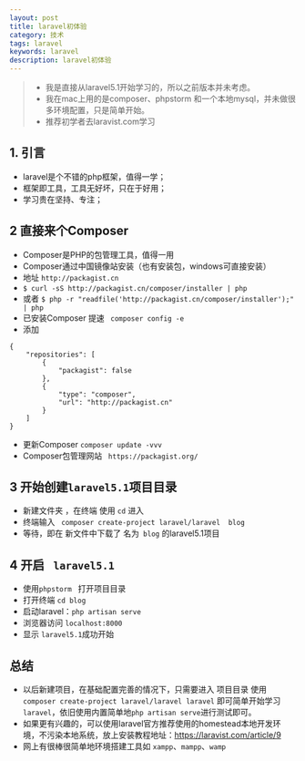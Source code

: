 ```yaml
---
layout: post
title: laravel初体验
category: 技术
tags: laravel
keywords: laravel
description: laravel初体验
---
```


>  * 我是直接从laravel5.1开始学习的，所以之前版本并未考虑。
>  * 我在mac上用的是composer、phpstorm 和一个本地mysql，并未做很多环境配置，只是简单开始。
>  * 推荐初学者去laravist.com学习

## 1. 引言

* laravel是个不错的php框架，值得一学；
* 框架即工具，工具无好坏，只在于好用；
* 学习贵在坚持、专注；

## 2 直接来个Composer

* Composer是PHP的包管理工具，值得一用
* Composer通过中国镜像站安装（也有安装包，windows可直接安装）
* 地址  ``http://packagist.cn ``
* ``$ curl -sS http://packagist.cn/composer/installer | php``
* 或者 ``$ php -r "readfile('http://packagist.cn/composer/installer');" | php``
* 已安装Composer 提速 `` composer config -e``
* 添加 

```
{
    "repositories": [
        {   
            "packagist": false
        },  
        {   
            "type": "composer", 
            "url": "http://packagist.cn"
        }   
    ]
}
```

* 更新Composer  `` composer update -vvv ``
* Composer包管理网站 ``  https://packagist.org/ ``

## 3 开始创建``laravel5.1``项目目录

* 新建文件夹 ，在终端 使用 ``cd`` 进入
* 终端输入  `` composer create-project laravel/laravel  blog``
* 等待，即在 新文件中下载了 名为`` blog`` 的laravel5.1项目

## 4 开启 `` laravel5.1``

* 使用`` phpstorm  `` 打开项目目录
* 打开终端 `` cd blog ``
* 启动laravel：``php artisan serve``
* 浏览器访问 ``localhost:8000``
* 显示 ``laravel5.1``成功开始 

## 总结

* 以后新建项目，在基础配置完善的情况下，只需要进入 项目目录 使用 ``composer create-project laravel/laravel laravel`` 即可简单开始学习``laravel``，依旧使用内置简单地``php artisan serve``进行测试即可。
* 如果更有兴趣的，可以使用laravel官方推荐使用的homestead本地开发环境，不污染本地系统，放上安装教程地址：https://laravist.com/article/9
* 网上有很棒很简单地环境搭建工具如 `xampp`、`mampp`、`wamp`